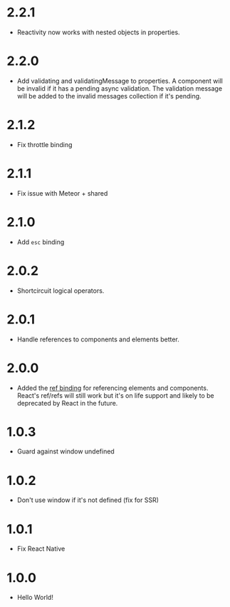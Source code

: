 # 2.2.1
* Reactivity now works with nested objects in properties.

# 2.2.0
* Add validating and validatingMessage to properties. A component will be invalid if it has a pending async validation. The validation message will be added to the invalid messages collection if it's pending.

# 2.1.2
* Fix throttle binding

# 2.1.1
* Fix issue with Meteor + shared

# 2.1.0
* Add `esc` binding

# 2.0.2
* Shortcircuit logical operators.

# 2.0.1
* Handle references to components and elements better.

# 2.0.0
* Added the [ref binding](https://viewmodel.org/#BindingsRef) for referencing elements and components. React's ref/refs will still work but it's on life support and likely to be deprecated by React in the future.

# 1.0.3
* Guard against window undefined

# 1.0.2
* Don't use window if it's not defined (fix for SSR)

# 1.0.1
* Fix React Native

# 1.0.0
* Hello World!
